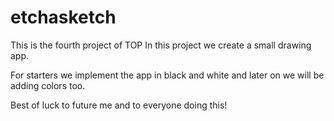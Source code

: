 # etchasketch
This is the fourth project of TOP
In this project we create a small drawing app.

For starters we implement the app in black and white
and later on we will be adding colors too.

Best of luck to future me and to everyone doing this!